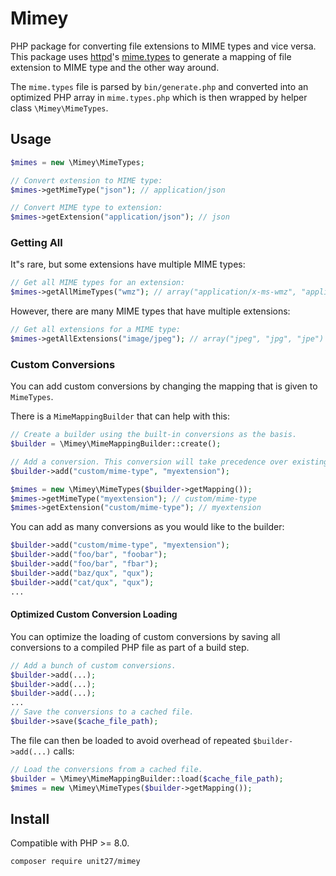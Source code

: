 Mimey
=====

PHP package for converting file extensions to MIME types and vice versa.
This package uses [httpd][]'s [mime.types][] to generate a mapping of file extension to MIME type and the other way around.

The `mime.types` file is parsed by `bin/generate.php` and converted into an optimized PHP array in `mime.types.php`
which is then wrapped by helper class `\Mimey\MimeTypes`.

[httpd]: https://httpd.apache.org/docs/current/programs/httpd.html
[mime.types]: https://svn.apache.org/repos/asf/httpd/httpd/trunk/docs/conf/mime.types

## Usage

```php
$mimes = new \Mimey\MimeTypes;

// Convert extension to MIME type:
$mimes->getMimeType("json"); // application/json

// Convert MIME type to extension:
$mimes->getExtension("application/json"); // json
```

### Getting All

It"s rare, but some extensions have multiple MIME types:

```php
// Get all MIME types for an extension:
$mimes->getAllMimeTypes("wmz"); // array("application/x-ms-wmz", "application/x-msmetafile")
```

However, there are many MIME types that have multiple extensions:

```php
// Get all extensions for a MIME type:
$mimes->getAllExtensions("image/jpeg"); // array("jpeg", "jpg", "jpe")
```

### Custom Conversions

You can add custom conversions by changing the mapping that is given to `MimeTypes`.

There is a `MimeMappingBuilder` that can help with this:

```php
// Create a builder using the built-in conversions as the basis.
$builder = \Mimey\MimeMappingBuilder::create();

// Add a conversion. This conversion will take precedence over existing ones.
$builder->add("custom/mime-type", "myextension");

$mimes = new \Mimey\MimeTypes($builder->getMapping());
$mimes->getMimeType("myextension"); // custom/mime-type
$mimes->getExtension("custom/mime-type"); // myextension
```

You can add as many conversions as you would like to the builder:

```php
$builder->add("custom/mime-type", "myextension");
$builder->add("foo/bar", "foobar");
$builder->add("foo/bar", "fbar");
$builder->add("baz/qux", "qux");
$builder->add("cat/qux", "qux");
...
```

#### Optimized Custom Conversion Loading

You can optimize the loading of custom conversions by saving all conversions to a compiled PHP file as part of a build step.

```php
// Add a bunch of custom conversions.
$builder->add(...);
$builder->add(...);
$builder->add(...);
...
// Save the conversions to a cached file.
$builder->save($cache_file_path);
```

The file can then be loaded to avoid overhead of repeated `$builder->add(...)` calls:

```php
// Load the conversions from a cached file.
$builder = \Mimey\MimeMappingBuilder::load($cache_file_path);
$mimes = new \Mimey\MimeTypes($builder->getMapping());
```

## Install

Compatible with PHP >= 8.0.

```
composer require unit27/mimey
```
